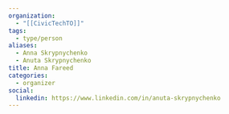```yaml
---
organization:
  - "[[CivicTechTO]]"
tags:
  - type/person
aliases:
  - Anna Skrypnychenko
  - Anuta Skrypnychenko
title: Anna Fareed
categories:
  - organizer
social:
  linkedin: https://www.linkedin.com/in/anuta-skrypnychenko
---
```

